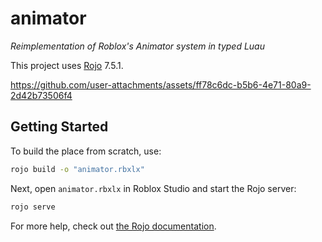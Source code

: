 # animator
*Reimplementation of Roblox's Animator system in typed Luau*   

This project uses [Rojo](https://github.com/rojo-rbx/rojo) 7.5.1.

https://github.com/user-attachments/assets/ff78c6dc-b5b6-4e71-80a9-2d42b73506f4



## Getting Started
To build the place from scratch, use:

```bash
rojo build -o "animator.rbxlx"
```

Next, open `animator.rbxlx` in Roblox Studio and start the Rojo server:

```bash
rojo serve
```

For more help, check out [the Rojo documentation](https://rojo.space/docs).
